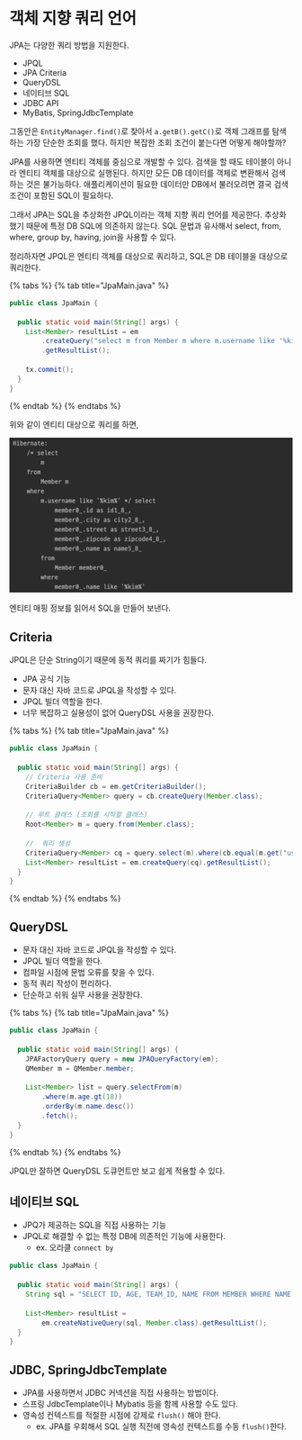 # 객체 지향 쿼리 언어

JPA는 다양한 쿼리 방법을 지원한다.

- JPQL
- JPA Criteria
- QueryDSL
- 네이티브 SQL
- JDBC API
- MyBatis, SpringJdbcTemplate

그동안은 `EntityManager.find()`로 찾아서 `a.getB().getC()`로 객체 그래프를 탐색하는 가장 단순한 조회를 했다. 하지만 복잡한 조회 조건이 붙는다면
어떻게 해야할까?

JPA를 사용하면 엔티티 객체를 중심으로 개발할 수 있다. 검색을 할 때도 테이블이 아니라 엔티티 객체를 대상으로 실행된다. 하지만 모든 DB 데이터를 객체로 변환해서 검색하는
것은 불가능하다. 애플리케이션이 필요한 데이터만 DB에서 불러오려면 결국 검색 조건이 포함된 SQL이 필요하다.

그래서 JPA는 SQL을 추상화한 JPQL이라는 객체 지향 쿼리 언어를 제공한다. 추상화했기 때문에 특정 DB SQL에 의존하지 않는다. SQL 문법과 유사해서 select,
from, where, group by, having, join을 사용할 수 있다.

정리하자면 JPQL은 엔티티 객체를 대상으로 쿼리하고, SQL은 DB 테이블을 대상으로 쿼리한다.

{% tabs %} {% tab title="JpaMain.java" %}

```java
public class JpaMain {

  public static void main(String[] args) {
    List<Member> resultList = em
        .createQuery("select m from Member m where m.username like '%kim%'", Member.class)
        .getResultList();

    tx.commit();
  }
}
```

{% endtab %} {% endtabs %}

위와 같이 엔티티 대상으로 쿼리를 하면,

![](../../.gitbook/assets/kimyounghan-orm-jpa/10/screenshot%202021-04-03%20오후%204.21.46.png)

엔티티 매핑 정보를 읽어서 SQL을 만들어 보낸다.

## Criteria

JPQL은 단순 String이기 때문에 동적 쿼리를 짜기가 힘들다.

- JPA 공식 기능
- 문자 대신 자바 코드로 JPQL을 작성할 수 있다.
- JPQL 빌더 역할을 한다.
- 너무 복잡하고 실용성이 없어 QueryDSL 사용을 권장한다.

{% tabs %} {% tab title="JpaMain.java" %}

```java
public class JpaMain {

  public static void main(String[] args) {
    // Criteria 사용 준비
    CriteriaBuilder cb = em.getCriteriaBuilder();
    CriteriaQuery<Member> query = cb.createQuery(Member.class);

    // 루트 클래스 (조회를 시작할 클래스)
    Root<Member> m = query.from(Member.class);

    //  쿼리 생성
    CriteriaQuery<Member> cq = query.select(m).where(cb.equal(m.get("username"), "kim")); 
    List<Member> resultList = em.createQuery(cq).getResultList();
  }
}
```

{% endtab %} {% endtabs %}

## QueryDSL

- 문자 대신 자바 코드로 JPQL을 작성할 수 있다.
- JPQL 빌더 역할을 한다.
- 컴파일 시점에 문법 오류를 찾을 수 있다.
- 동적 쿼리 작성이 편리하다.
- 단순하고 쉬워 실무 사용을 권장한다.

{% tabs %} {% tab title="JpaMain.java" %}

```java
public class JpaMain {

  public static void main(String[] args) {
    JPAFactoryQuery query = new JPAQueryFactory(em);
    QMember m = QMember.member;
    
    List<Member> list = query.selectFrom(m)
        .where(m.age.gt(18))
        .orderBy(m.name.desc())
        .fetch();
  }
}
```

{% endtab %} {% endtabs %}

JPQL만 잘하면 QueryDSL 도큐먼트만 보고 쉽게 적용할 수 있다.

## 네이티브 SQL

- JPQ가 제공하는 SQL을 직접 사용하는 기능
- JPQL로 해결할 수 없는 특정 DB에 의존적인 기능에 사용한다.
    - ex. 오라클 `connect by`
    
```java
public class JpaMain {

  public static void main(String[] args) {
    String sql = "SELECT ID, AGE, TEAM_ID, NAME FROM MEMBER WHERE NAME = ‘kim’";
    
    List<Member> resultList =
        em.createNativeQuery(sql, Member.class).getResultList();
  }
}
```

## JDBC, SpringJdbcTemplate

- JPA를 사용하면서 JDBC 커넥션을 직접 사용하는 방법이다.
- 스프링 JdbcTemplate이나 Mybatis 등을 함께 사용할 수도 있다.
- 영속성 컨텍스트를 적절한 시점에 강제로 `flush()` 해야 한다.
    - ex. JPA를 우회해서 SQL 실행 직전에 영속성 컨텍스트를 수동 `flush()`한다.
